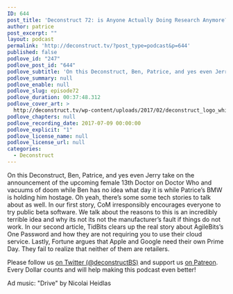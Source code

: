 ```yaml
---
ID: 644
post_title: 'Deconstruct 72: is Anyone Actually Doing Research Anymore?'
author: patrice
post_excerpt: ""
layout: podcast
permalink: 'http://deconstruct.tv/?post_type=podcast&p=644'
published: false
podlove_id: "247"
podlove_post_id: "644"
podlove_subtitle: 'On this Deconstruct, Ben, Patrice, and yes even Jerry take on the announcement of the upcoming female 13th Doctor on Doctor Who and vacuums of doom while Ben has no idea what day it is while Patrice’s BMW is holding him hostage.  Oh yeah, there’s some some tech stories to talk about as well. '
podlove_summary: null
podlove_enable: null
podlove_slug: episode72
podlove_duration: 00:37:48.312
podlove_cover_art: >
  http://deconstruct.tv/wp-content/uploads/2017/02/deconstruct_logo_white.png
podlove_chapters: null
podlove_recording_date: 2017-07-09 00:00:00
podlove_explicit: "1"
podlove_license_name: null
podlove_license_url: null
categories:
  - Deconstruct
---
```

<p>On this Deconstruct, Ben, Patrice, and yes even Jerry take on the announcement of the upcoming female 13th Doctor on Doctor Who and vacuums of doom while Ben has no idea what day it is while Patrice’s BMW is holding him hostage.  Oh yeah, there’s some some tech stories to talk about as well.  In our first story, CoM irresponsibly encourages everyone to try public beta software.  We talk about the reasons to this is an incredibly terrible idea and why its not its not the manufacturer’s fault if things do not work.  In our second article, TidBits clears up the real story about AgileBits’s One Password and how they are not requiring you to use their cloud service.  Lastly, Fortune argues that Apple and Google need their own Prime Day.  They fail to realize that neither of them are retailers. </p>

<p>Please follow us <a href="http://twitter.com/deconstructBS">on Twitter (@deconstructBS)</a> and support us <a href="http://patreon.com/deconstruct">on Patreon</a>. Every Dollar counts and will help making this podcast even better!</p>
<p>Ad music: "Drive" by Nicolai Heidlas</p>